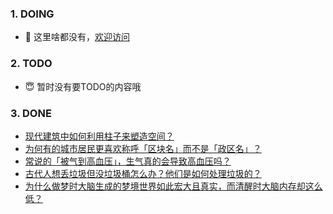 ### 1. DOING
- 👋 这里啥都没有，[欢迎访问](https://fangler.github.io/)

### 2. TODO 
- 😇 暂时没有要TODO的内容哦

### 3. DONE
<!-- BLOG-POST-LIST:START -->
- [现代建筑中如何利用柱子来塑造空间？](https://daily.zhihu.com/story/9761805)
- [为何有的城市居民更喜欢称呼「区块名」而不是「政区名」？](https://daily.zhihu.com/story/9761883)
- [常说的「被气到高血压」，生气真的会导致高血压吗？](https://daily.zhihu.com/story/9761898)
- [古代人想丢垃圾但没垃圾桶怎么办？他们是如何处理垃圾的？](https://daily.zhihu.com/story/9761906)
- [为什么做梦时大脑生成的梦境世界如此宏大且真实，而清醒时大脑内存却这么低？](https://daily.zhihu.com/story/9761925)
<!-- BLOG-POST-LIST:END -->
